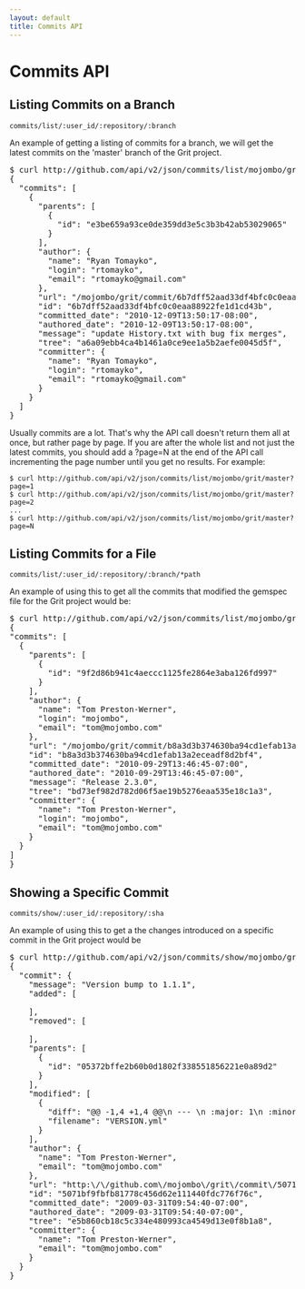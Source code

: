 ```yaml
---
layout: default
title: Commits API
---
```


# Commits API #

## Listing Commits on a Branch ##

	commits/list/:user_id/:repository/:branch

An example of getting a listing of commits for a branch, we will get the latest commits on the 'master' branch of the Grit project.

<pre class="terminal">
$ curl http://github.com/api/v2/json/commits/list/mojombo/grit/master
{
  "commits": [
    {
      "parents": [
        {
          "id": "e3be659a93ce0de359dd3e5c3b3b42ab53029065"
        }
      ],
      "author": {
        "name": "Ryan Tomayko",
        "login": "rtomayko",
        "email": "rtomayko@gmail.com"
      },
      "url": "/mojombo/grit/commit/6b7dff52aad33df4bfc0c0eaa88922fe1d1cd43b",
      "id": "6b7dff52aad33df4bfc0c0eaa88922fe1d1cd43b",
      "committed_date": "2010-12-09T13:50:17-08:00",
      "authored_date": "2010-12-09T13:50:17-08:00",
      "message": "update History.txt with bug fix merges",
      "tree": "a6a09ebb4ca4b1461a0ce9ee1a5b2aefe0045d5f",
      "committer": {
        "name": "Ryan Tomayko",
        "login": "rtomayko",
        "email": "rtomayko@gmail.com"
      }
    }
  ]
}
</pre>

Usually commits are a lot. That's why the API call doesn't return them all at once, but rather page by page. If you are after the whole list and not just the latest commits, you should add a ?page=N at the end of the API call incrementing the page number until you get no results. For example:

    $ curl http://github.com/api/v2/json/commits/list/mojombo/grit/master?page=1
    $ curl http://github.com/api/v2/json/commits/list/mojombo/grit/master?page=2
    ...
    $ curl http://github.com/api/v2/json/commits/list/mojombo/grit/master?page=N

## Listing Commits for a File ##

	commits/list/:user_id/:repository/:branch/*path

An example of using this to get all the commits that modified the gemspec file for the Grit project would be:

<pre class="terminal">
$ curl http://github.com/api/v2/json/commits/list/mojombo/grit/master/grit.gemspec
{
"commits": [
  {
    "parents": [
      {
        "id": "9f2d86b941c4aeccc1125fe2864e3aba126fd997"
      }
    ],
    "author": {
      "name": "Tom Preston-Werner",
      "login": "mojombo",
      "email": "tom@mojombo.com"
    },
    "url": "/mojombo/grit/commit/b8a3d3b374630ba94cd1efab13a2eceadf8d2bf4",
    "id": "b8a3d3b374630ba94cd1efab13a2eceadf8d2bf4",
    "committed_date": "2010-09-29T13:46:45-07:00",
    "authored_date": "2010-09-29T13:46:45-07:00",
    "message": "Release 2.3.0",
    "tree": "bd73ef982d782d06f5ae19b5276eaa535e18c1a3",
    "committer": {
      "name": "Tom Preston-Werner",
      "login": "mojombo",
      "email": "tom@mojombo.com"
    }
  }
]
}
</pre>

## Showing a Specific Commit ##

	commits/show/:user_id/:repository/:sha

An example of using this to get a the changes introduced on a specific commit in the Grit project would be

<pre class="terminal">
$ curl http://github.com/api/v2/json/commits/show/mojombo/grit/5071bf9fbfb81778c456d62e111440fdc776f76c | jsonpretty
{
  "commit": {
    "message": "Version bump to 1.1.1",
    "added": [

    ],
    "removed": [

    ],
    "parents": [
      {
        "id": "05372bffe2b60b0d1802f338551856221e0a89d2"
      }
    ],
    "modified": [
      {
        "diff": "@@ -1,4 +1,4 @@\n --- \n :major: 1\n :minor: 1\n-:patch: 0\n+:patch: 1",
        "filename": "VERSION.yml"
      }
    ],
    "author": {
      "name": "Tom Preston-Werner",
      "email": "tom@mojombo.com"
    },
    "url": "http:\/\/github.com\/mojombo\/grit\/commit\/5071bf9fbfb81778c456d62e111440fdc776f76c",
    "id": "5071bf9fbfb81778c456d62e111440fdc776f76c",
    "committed_date": "2009-03-31T09:54:40-07:00",
    "authored_date": "2009-03-31T09:54:40-07:00",
    "tree": "e5b860cb18c5c334e480993ca4549d13e0f8b1a8",
    "committer": {
      "name": "Tom Preston-Werner",
      "email": "tom@mojombo.com"
    }
  }
}
</pre>
